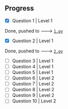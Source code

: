 Progress
---

- [x] Question 1  | Level 1

Done, pushed to ---> [`1.py`](https://github.com/crazyuploader/Python/blob/master/Practice/1.py)
- [x] Question 2  | Level 1

Done, pushed to ---> [`2.py`](https://github.com/crazyuploader/Python/blob/master/Practice/2.py)
- [ ] Question 3  | Level 1
- [ ] Question 4  | Level 1
- [ ] Question 5  | Level 1
- [ ] Question 6  | Level 2
- [ ] Question 7  | Level 2
- [ ] Question 8  | Level 2
- [ ] Question 9  | Level 2
- [ ] Question 10 | Level 2
